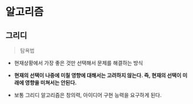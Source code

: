 # 알고리즘

## 그리디

> 탐욕법

- 현재상황에서 가장 좋은 것만 선택해서 문제를 해결하는 방식
- **현재의 선택이 나중에 미칠 영향에 대해서는 고려하지 않는다. 즉, 현재의 선택이 미래에 영향을 미쳐서는 안된다.**

- 보통 그리디 알고리즘은 창의력, 아이디어 구현 능력을 요구하게 된다.